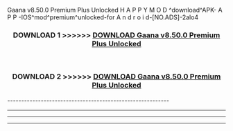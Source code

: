  Gaana v8.50.0 Premium Plus Unlocked    H A P P Y M O D ^download^APK- A P P -IOS^mod^premium^unlocked-for A n d r o i d-[NO.ADS]-2alo4



<div align="center">

<h3>DOWNLOAD 1 >>>>>> <a href="https://en-mod.web.app/?en= Gaana v8.50.0 Premium Plus Unlocked   ">DOWNLOAD Gaana v8.50.0 Premium Plus Unlocked    </a></h3><br>

<h3>DOWNLOAD 2 >>>>>> <a href="https://en-mod.web.app/?en= Gaana v8.50.0 Premium Plus Unlocked   ">DOWNLOAD Gaana v8.50.0 Premium Plus Unlocked    </a></h3>

</div>
----------------------------------------------------------

----------------------------------------------------------

----------------------------------------------------------

----------------------------------------------------------



